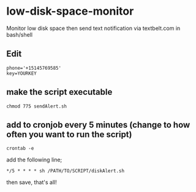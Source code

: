 # low-disk-space-monitor
Monitor low disk space then send text notification via textbelt.com in bash/shell

## Edit
```
phone='+15145769585'
key=YOURKEY
```

## make the script executable
`chmod 775 sendAlert.sh`

## add to cronjob every 5 minutes (change to how often you want to run the script)
```
crontab -e
```
add the following line;
```
*/5 * * * * sh /PATH/TO/SCRIPT/diskAlert.sh
```
then save, that's all!
